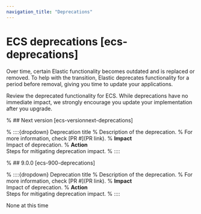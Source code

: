```yaml
---
navigation_title: "Deprecations"
---
```


# ECS deprecations [ecs-deprecations]
Over time, certain Elastic functionality becomes outdated and is replaced or removed. To help with the transition, Elastic deprecates functionality for a period before removal, giving you time to update your applications.

Review the deprecated functionality for ECS.
While deprecations have no immediate impact, we strongly encourage you update your implementation after you upgrade.

% ## Next version [ecs-versionnext-deprecations]

% ::::{dropdown} Deprecation title
% Description of the deprecation.
% For more information, check [PR #](PR link).
% **Impact**<br> Impact of deprecation.
% **Action**<br> Steps for mitigating deprecation impact.
% ::::

% ## 9.0.0 [ecs-900-deprecations]

% ::::{dropdown} Deprecation title
% Description of the deprecation.
% For more information, check [PR #](PR link).
% **Impact**<br> Impact of deprecation.
% **Action**<br> Steps for mitigating deprecation impact.
% ::::

None at this time

